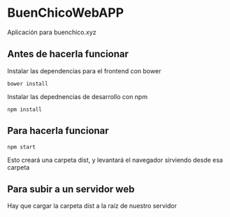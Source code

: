 # BuenChicoWebAPP
Aplicación para buenchico.xyz
## Antes de  hacerla funcionar
Instalar las dependencias para el frontend con bower

	bower install

Instalar las depednencias de desarrollo con npm

	npm install

## Para hacerla funcionar

	npm start
	
Esto creará una carpeta dist, y levantará el navegador sirviendo desde esa carpeta

## Para subir a un servidor web
Hay que cargar la carpeta dist a la raíz de nuestro servidor
